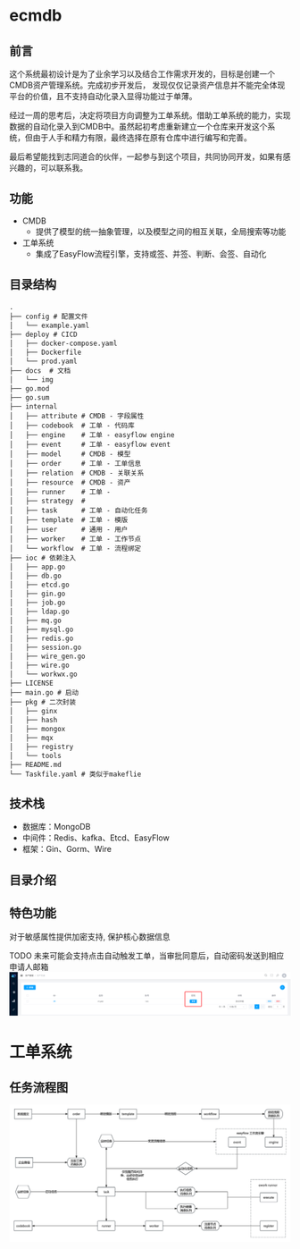 # ecmdb
## 前言
这个系统最初设计是为了业余学习以及结合工作需求开发的，目标是创建一个CMDB资产管理系统。完成初步开发后，
发现仅仅记录资产信息并不能完全体现平台的价值，且不支持自动化录入显得功能过于单薄。

经过一周的思考后，决定将项目方向调整为工单系统。借助工单系统的能力，实现数据的自动化录入到CMDB中。虽然起初考虑重新建立一个仓库来开发这个系统，但由于人手和精力有限，最终选择在原有仓库中进行编写和完善。

最后希望能找到志同道合的伙伴，一起参与到这个项目，共同协同开发，如果有感兴趣的，可以联系我。
## 功能
- CMDB
  - 提供了模型的统一抽象管理，以及模型之间的相互关联，全局搜索等功能
- 工单系统
  - 集成了EasyFlow流程引擎，支持或签、并签、判断、会签、自动化

## 目录结构
```
.
├── config # 配置文件
│   └── example.yaml
├── deploy # CICD
│   ├── docker-compose.yaml
│   ├── Dockerfile
│   └── prod.yaml
├── docs  # 文档
│   └── img
├── go.mod
├── go.sum
├── internal
│   ├── attribute # CMDB - 字段属性
│   ├── codebook  # 工单 - 代码库
│   ├── engine    # 工单 - easyflow engine
│   ├── event     # 工单 - easyflow event 
│   ├── model     # CMDB - 模型
│   ├── order     # 工单 - 工单信息
│   ├── relation  # CMDB - 关联关系
│   ├── resource  # CMDB - 资产
│   ├── runner    # 工单 - 
│   ├── strategy  # 
│   ├── task      # 工单 - 自动化任务
│   ├── template  # 工单 - 模版
│   ├── user      # 通用 - 用户
│   ├── worker    # 工单 - 工作节点
│   └── workflow  # 工单 - 流程绑定
├── ioc # 依赖注入
│   ├── app.go
│   ├── db.go
│   ├── etcd.go
│   ├── gin.go
│   ├── job.go
│   ├── ldap.go
│   ├── mq.go
│   ├── mysql.go
│   ├── redis.go
│   ├── session.go
│   ├── wire_gen.go
│   ├── wire.go
│   └── workwx.go
├── LICENSE
├── main.go # 启动
├── pkg # 二次封装
│   ├── ginx
│   ├── hash
│   ├── mongox
│   ├── mqx
│   ├── registry
│   └── tools
├── README.md
└── Taskfile.yaml # 类似于makeflie
```
## 技术栈
- 数据库：MongoDB
- 中间件：Redis、kafka、Etcd、EasyFlow
- 框架：Gin、Gorm、Wire

## 目录介绍

## 特色功能
对于敏感属性提供加密支持, 保护核心数据信息

TODO 未来可能会支持点击自动触发工单，当审批同意后，自动密码发送到相应申请人邮箱
![](docs/img/attribute-secret.png)


# 工单系统
## 任务流程图
![](docs/img/工单流程图.png)